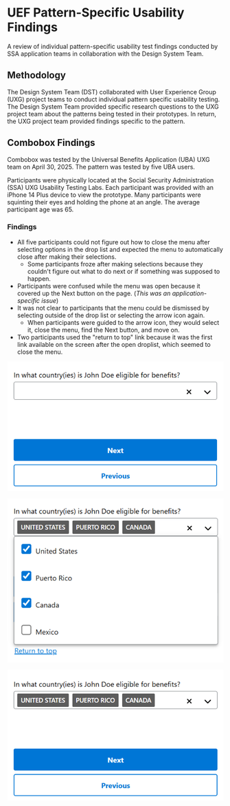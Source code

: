 # UEF Pattern-Specific Usability Findings

A review of individual pattern-specific usability test findings conducted by SSA application teams in collaboration with the Design System Team.

## Methodology

The Design System Team (DST) collaborated with User Experience Group (UXG) project teams to conduct individual pattern specific usability testing. The Design System Team provided specific research questions to the UXG project team about the patterns being tested in their prototypes. In return, the UXG project team provided findings specific to the pattern.

## Combobox Findings

Combobox was tested by the Universal Benefits Application (UBA) UXG team on April 30, 2025. The pattern was tested by five UBA users.

Participants were physically located at the Social Security Administration (SSA) UXG Usability Testing Labs. Each participant was provided with an iPhone 14 Plus device to view the prototype. Many participants were squinting their eyes and holding the phone at an angle. The average participant age was 65.

### Findings

* All five participants could not figure out how to close the menu after selecting options in the drop list and expected the menu to automatically close after making their selections.
  * Some participants froze after making selections because they couldn't figure out what to do next or if something was supposed to happen.
* Participants were confused while the menu was open because it covered up the Next button on the page. (*This was an application-specific issue*)
* It was not clear to participants that the menu could be dismissed by selecting outside of the drop list or selecting the arrow icon again.
  * When participants were guided to the arrow icon, they would select it, close the menu, find the Next button, and move on.
* Two participants used the "return to top" link because it was the first link available on the screen after the open droplist, which seemed to close the menu.

![Combobox with Nothing Selected](./screenshots/pattern-specific/combobox-uba.png)

![Combobox with Selected Items](./screenshots/pattern-specific/combobox-uba-open.png)

![Combobox with Selected Items](./screenshots/pattern-specific/combobox-uba-selected.png)
